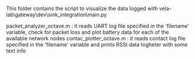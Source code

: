 This folder contains the script to visualize the data logged with vela-lab\gateway\dev\sink_integration\main.py

packet_analyzer_octave.m : it reads UART log file specified in the 'filename' variable, check for packet loss and plot battery data for each of the available network nodes
contac_plotter_octave.m : it reads contact log file specified in the 'filename' variable and prints RSSI data togheter with some text info
